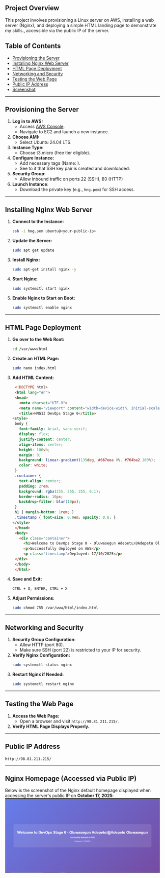 ## Project Overview
This project involves provisioning a Linux server on AWS, installing a web server (Nginx), and deploying a simple HTML landing page to demonstrate my skills., accessible via the public IP of the server.

## Table of Contents
- [Provisioning the Server](#provisioning-the-server)
- [Installing Nginx Web Server](#installing-nginx-web-server)
- [HTML Page Deployment](#html-page-deployment)
- [Networking and Security](#networking-and-security)
- [Testing the Web Page](#testing-the-web-page)
- [Public IP Address](#public-ip-address)
- [Screenshot](#screenshot)

---

## Provisioning the Server
1. **Log in to AWS:**
   - Access [AWS Console](https://aws.amazon.com/console/).
   - Navigate to EC2 and launch a new instance.
2. **Choose AMI:**
   - Select Ubuntu 24.04 LTS.
3. **Instance Type:**
   - Choose t3.micro (free tier eligible).
4. **Configure Instance:**
   - Add necessary tags (Name: ).
   - See to it that SSH key pair is created and downloaded.
5. **Security Group:**
   - Allow inbound traffic on ports 22 (SSH), 80 (HTTP)
6. **Launch Instance:**
   - Download the private key (e.g., `hng.pem`) for SSH access.

---

## Installing Nginx Web Server
1. **Connect to the Instance:**
   ```bash
   ssh -i hng.pem ubuntu@<your-public-ip>
   ```
2. **Update the Server:**
   ```bash
   sudo apt get update 
   ```
3. **Install Nginx:**
   ```bash
   sudo apt-get install nginx -y
   ```
4. **Start Nginx:**
   ```bash
   sudo systemctl start nginx
   ```
5. **Enable Nginx to Start on Boot:**
   ```bash
   sudo systemctl enable nginx
   ```

---

## HTML Page Deployment
1. **Go over to the Web Root:**
   ```bash
   cd /var/www/html
   ```
2. **Create an HTML Page:**
   ```bash
   sudo nano index.html
   ```
3. **Add HTML Content:**
   ```html
    <!DOCTYPE html>
    <html lang="en">
    <head>
      <meta charset="UTF-8">
      <meta name="viewport" content="width=device-width, initial-scale=1.0">
      <title>HNG13 DevOps Stage 0</title>
   <style>
    body {
      font-family: Arial, sans-serif;
      display: flex;
      justify-content: center;
      align-items: center;
      height: 100vh;
      margin: 0;
      background: linear-gradient(135deg, #667eea 0%, #764ba2 100%);
      color: white;
    }
    .container {
      text-align: center;
      padding: 2rem;
      background: rgba(255, 255, 255, 0.1);
      border-radius: 10px;
      backdrop-filter: blur(10px);
    }
    h1 { margin-bottom: 1rem; }
    .timestamp { font-size: 0.9em; opacity: 0.8; }
   </style>
    </head>
    <body>
      <div class="container">
        <h1>Welcome to DevOps Stage 0 - Oluwasegun Adepetu/@Adepetu Oluwasegun</h1>
        <p>Successfully deployed on AWS</p>
        <p class="timestamp">Deployed: 17/10/2025</p>
    </div>
    </body>
    </html>
   ```
4. **Save and Exit:**
   ```bash
   CTRL + O, ENTER, CTRL + X
   ```
5. **Adjust Permissions:**
   ```bash
   sudo chmod 755 /var/www/html/index.html
   ```

---

## Networking and Security
1. **Security Group Configuration:**
   - Allow HTTP (port 80).
   - Make sure SSH (port 22) is restricted to your IP for security.
2. **Verify Nginx Configuration:**
   ```bash
   sudo systemctl status nginx
   ```
3. **Restart Nginx if Needed:**
   ```bash
   sudo systemctl restart nginx
   ```

---

## Testing the Web Page
1. **Access the Web Page:**
   - Open a browser and visit `http://98.81.211.215/`.
2. **Verify HTML Page Displays Properly.**

---

## Public IP Address
`http://98.81.211.215/`

---

## Nginx Homepage (Accessed via Public IP)
Below is the screenshot of the Nginx default homepage displayed when accessing the server's public IP on **October 17, 2025**:
![Nginx Homepage Public IP - 17-10-2025](nginx_homepage_public_ip_17-10-2025.png)

